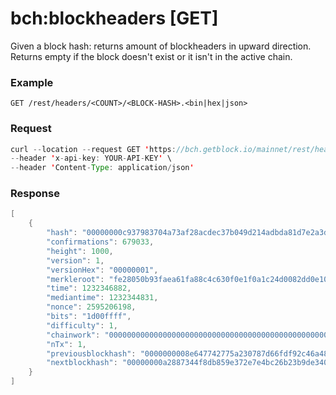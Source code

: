 # bch:blockheaders \[GET\]

Given a block hash: returns amount of blockheaders in upward direction.
Returns empty if the block doesn't exist or it isn't in the active
chain.

### Example

`GET /rest/headers/<COUNT>/<BLOCK-HASH>.<bin|hex|json>`

### Request

``` java
curl --location --request GET 'https://bch.getblock.io/mainnet/rest/headers/10/00000000c937983704a73af28acdec37b049d214adbda81d7e2a3dd146f6ed09.json' \
--header 'x-api-key: YOUR-API-KEY' \
--header 'Content-Type: application/json'
```

### Response

``` java
[
    {
        "hash": "00000000c937983704a73af28acdec37b049d214adbda81d7e2a3dd146f6ed09",
        "confirmations": 679033,
        "height": 1000, 
        "version": 1, 
        "versionHex": "00000001",
        "merkleroot": "fe28050b93faea61fa88c4c630f0e1f0a1c24d0082dd0e10d369e13212128f33", 
        "time": 1232346882,
        "mediantime": 1232344831, 
        "nonce": 2595206198, 
        "bits": "1d00ffff", 
        "difficulty": 1,
        "chainwork": "000000000000000000000000000000000000000000000000000003e903e903e9", 
        "nTx": 1,
        "previousblockhash": "0000000008e647742775a230787d66fdf92c46a48c896bfbc85cdc8acc67e87d",
        "nextblockhash": "00000000a2887344f8db859e372e7e4bc26b23b9de340f725afbf2edb265b4c6"
    }
]
```
